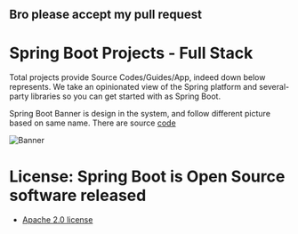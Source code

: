 ## Bro please accept my pull request

# Spring Boot Projects - Full Stack

Total projects provide Source Codes/Guides/App, indeed down below represents. We take an opinionated view of the Spring platform and several-party libraries so you can get started with as Spring Boot.

Spring Boot Banner is design in the system, and follow different picture based on same name. There are source [code](https://github.com/Urunov/SpringBoot-Projects-FullStack/tree/master/Part-1%20Spring%20Boot%20Basic%20Fund%20Projects/SpringBootSourceCode/SpringBanner)

![Banner](https://user-images.githubusercontent.com/11626327/82425115-0e72ed80-9ac1-11ea-9e61-d4465e2f58d1.JPG)

# License: Spring Boot is Open Source software released

- [ Apache 2.0 license ](http://www.apache.org/licenses/LICENSE-2.0.html)

#
